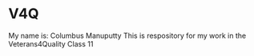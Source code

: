 # V4Q
My name is: Columbus Manuputty
This is respository for my work in the Veterans4Quality Class 11